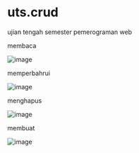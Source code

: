 # uts.crud

ujian tengah semester pemerograman web

membaca

![image](https://user-images.githubusercontent.com/101658812/158515221-c35154b7-bfad-44f7-873b-795c5dd61e68.png)

memperbahrui

![image](https://user-images.githubusercontent.com/101658812/158515305-c97063d3-7e64-4cc4-a1ae-368f793ac0a3.png)

menghapus

![image](https://user-images.githubusercontent.com/101658812/158515373-e117229d-450e-4290-ab86-eebae74f6956.png)

membuat

![image](https://user-images.githubusercontent.com/101658812/158515450-fd1ad0a2-01b4-4542-9583-88b52a25b044.png)
